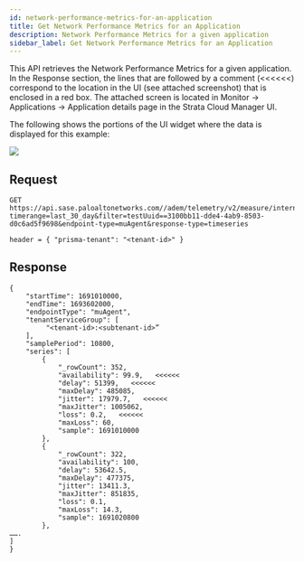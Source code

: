 ```yaml
---
id: network-performance-metrics-for-an-application
title: Get Network Performance Metrics for an Application
description: Network Performance Metrics for a given application
sidebar_label: Get Network Performance Metrics for an Application
---
```


This API retrieves the Network Performance Metrics for a given application. In the Response section, the lines that are followed by a comment (<<<<<<) correspond to the location in the UI (see attached screenshot) that is enclosed in a red box.
The attached screen is located in Monitor -> Applications -> Application details page in the Strata Cloud Manager UI.

The following shows the portions of the UI widget where the data is displayed for this example:

![](/sase/img/adem/DOCS-3771-network-performance-metircs-for-an-app.png)


## Request

    GET https://api.sase.paloaltonetworks.com//adem/telemetry/v2/measure/internet/metric? timerange=last_30_day&filter=testUuid==3100bb11-dde4-4ab9-8503-d0c6ad5f9698&endpoint-type=muAgent&response-type=timeseries
     
    header = { "prisma-tenant": "<tenant-id>" }


## Response

    {
        "startTime": 1691010000,
        "endTime": 1693602000,
        "endpointType": "muAgent",
        "tenantServiceGroup": [
             "<tenant-id>:<subtenant-id>”
        ],
        "samplePeriod": 10800,
        "series": [
            {
                "_rowCount": 352,
                "availability": 99.9,   <<<<<<
                "delay": 51399,   <<<<<<
                "maxDelay": 485085,
                "jitter": 17979.7,   <<<<<<
                "maxJitter": 1005062,
                "loss": 0.2,   <<<<<<
                "maxLoss": 60,
                "sample": 1691010000
            },
            {
                "_rowCount": 322,
                "availability": 100,
                "delay": 53642.5,
                "maxDelay": 477375,
                "jitter": 13411.3,
                "maxJitter": 851835,
                "loss": 0.1,
                "maxLoss": 14.3,
                "sample": 1691020800
            },
    …….
    ]
    }

